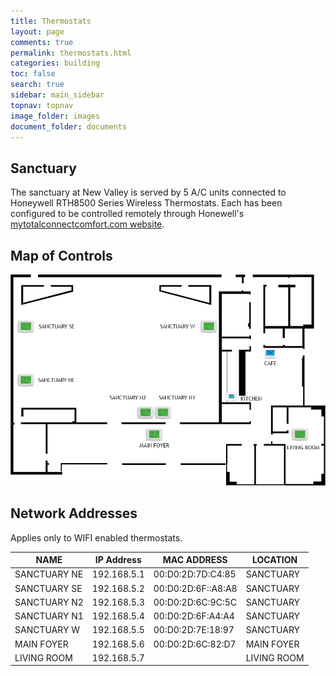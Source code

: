 ```yaml
---
title: Thermostats
layout: page
comments: true
permalink: thermostats.html
categories: building
toc: false
search: true
sidebar: main_sidebar
topnav: topnav
image_folder: images
document_folder: documents
---
```


## Sanctuary

The sanctuary at New Valley is served by 5 A/C units connected to Honeywell RTH8500 Series Wireless Thermostats.  Each has been configured to be controlled remotely through Honewell's [mytotalconnectcomfort.com website](https://mytotalconnectcomfort.com/portal).

## Map of Controls

![Thermostats](/images/map-thermostats.jpg)

## Network Addresses

Applies only to WIFI enabled thermostats.

| NAME | IP Address | MAC ADDRESS | LOCATION |
|---|---|---|---|
|SANCTUARY NE|192.168.5.1|00:D0:2D:7D:C4:85| SANCTUARY |
|SANCTUARY SE|192.168.5.2|00:D0:2D:6F::A8:A8| SANCTUARY |
|SANCTUARY N2|192.168.5.3|00:D0:2D:6C:9C:5C| SANCTUARY |
|SANCTUARY N1|192.168.5.4|00:D0:2D:6F:A4:A4| SANCTUARY |
|SANCTUARY W|192.168.5.5|00:D0:2D:7E:18:97| SANCTUARY |
|MAIN FOYER|192.168.5.6|00:D0:2D:6C:82:D7| MAIN FOYER |
|LIVING ROOM|192.168.5.7| |LIVING ROOM|
